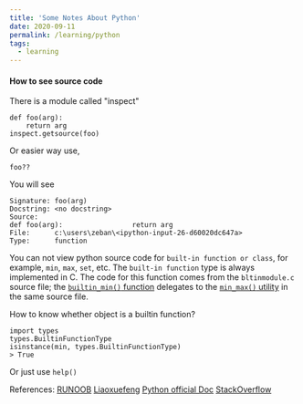 ```yaml
---
title: 'Some Notes About Python'
date: 2020-09-11
permalink: /learning/python
tags:
  - learning
---
```


#### How to see source code
There is a module called "inspect"
```
def foo(arg):             
    return arg
inspect.getsource(foo)
```
Or easier way use,
```
foo??
```
You will see
```
Signature: foo(arg)
Docstring: <no docstring>
Source:   
def foo(arg):                 return arg
File:      c:\users\zeban\<ipython-input-26-d60020dc647a>
Type:      function
```
You can not view python source code for `built-in function or class`, for example, `min`, `max`, `set`, etc.
The `built-in function` type is always implemented in C.
The code for this function comes from the `bltinmodule.c` source file; the [`builtin_min()`  function](http://hg.python.org/cpython/file/cd95f1276360/Python/bltinmodule.c#l1448) delegates to the [`min_max()`  utility](http://hg.python.org/cpython/file/cd95f1276360/Python/bltinmodule.c#l1345) in the same source file.

How to know whether object is a builtin function?
```
import types
types.BuiltinFunctionType
isinstance(min, types.BuiltinFunctionType)
> True
```
Or just use `help()`

References:
[RUNOOB](https://www.runoob.com/python3/python3-tutorial.html)
[Liaoxuefeng](https://www.liaoxuefeng.com/wiki/1016959663602400)
[Python official Doc](https://docs.python.org/zh-cn/3/tutorial/index.html)
[StackOverflow](https://stackoverflow.com/)
